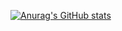 [![Anurag's GitHub stats](https://github-readme-stats.vercel.app/api?username=J73809)](https://github.com/J73809/github-readme-stats)
            
